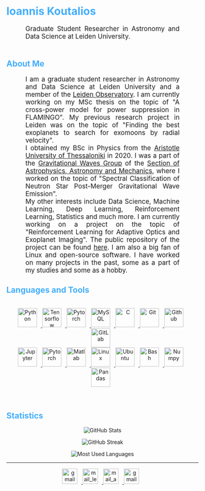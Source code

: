 <h1 style="color: #44AEFB;"> Ioannis Koutalios </h1>


<p align:"center" style="text-align: justify; margin: 0 50px; font-size: 17px;" >
   Graduate Student Researcher in Astronomy and Data Science at Leiden University.
<br>
<br>

<!-- Begin About Me -->
<h2 style="color: #44AEFB">About Me</h2>

<p align:"center" style="text-align: justify; margin: 0 50px; font-size: 17px;" >
    I am a graduate student researcher in Astronomy and Data Science at Leiden University and a member of the <a href="https://local.strw.leidenuniv.nl/" target="_blank" rel="noreferrer">Leiden Observatory</a>. I am currently working on my MSc thesis on the topic of "A cross-power model for power suppression in FLAMINGO". My previous research project in Leiden was on the topic of "Finding the best exoplanets to search for exomoons by radial velocity".
    <br>
    I obtained my BSc in Physics from the <a href="https://www.auth.gr/en" target="_blank" rel="noreferrer">Aristotle University of Thessaloniki</a> in 2020. I was a part of the <a href="https://niksterg.github.io/gw-group/" target="_blank" rel="noreferrer">Gravitational Waves Group</a> of the <a href="https://www.astro.auth.gr/n/" target="_blank" rel="noreferrer">Section of Astrophysics, Astronomy and Mechanics</a>, where I worked on the topic of "Spectral Classification of Neutron Star Post-Merger Gravitational Wave Emission".
    <br>
    My other interests include Data Science, Machine Learning, Deep Learning, Reinforcement Learning, Statistics and much more. I am currently working on a project on the topic of "Reinforcement Learning for Adaptive Optics and Exoplanet Imaging". The public repository of the project can be found <a href="https://github.com/johnkou97/AdaptiveOptics " target="_blank" rel="noreferrer">here</a>. I am also a big fan of Linux and open-source software. I have worked on many projects in the past, some as a part of my studies and some as a hobby.
<!-- Languages and Tools -->

<h2 style="color: #44AEFB">Languages and Tools</h2>
<div align="center" style="display:block;">
</div>
<br>   
<!-- Icons Resources -->
<!-- https://devicon.dev/ -->
<!-- https://cdn.jsdelivr.net/npm/simple-icons@v3/icons/ -->
<div align="center">
  <a href="https://www.python.org/" target="_blank" rel="noreferrer">
      <img  alt="Python" height="50px" style="padding-right:10px;" src="https://cdn.jsdelivr.net/gh/devicons/devicon/icons/python/python-original.svg"/>
  </a>
  <a href="https://www.tensorflow.org/" target="_blank" rel="noreferrer">
      <img  alt="Tensorflow" height="50px" style="padding-right:10px;"src="https://cdn.jsdelivr.net/gh/devicons/devicon/icons/tensorflow/tensorflow-original.svg"/>
  </a>
  <a href="https://pytorch.org/" target="_blank" rel="noreferrer">
      <img  alt="Pytorch" height="50px" style="padding-right:10px;"src="https://cdn.jsdelivr.net/gh/devicons/devicon/icons/pytorch/pytorch-original.svg"/>
  </a>
  <a href="https://www.mysql.com/" target="_blank" rel="noreferrer">
      <img  alt="MySQL" height="50px" style="padding-right:10px;" src="https://cdn.jsdelivr.net/gh/devicons/devicon/icons/mysql/mysql-original.svg"/>
  </a>
  <a href="https://www.cprogramming.com/" target="_blank" rel="noreferrer">
      <img  alt="C" height="50px" style="padding-right:10px;" src="https://cdn.jsdelivr.net/gh/devicons/devicon/icons/c/c-original.svg"/>
  </a>
  <a href="https://git-scm.com/" target="_blank" rel="noreferrer">
      <img  alt="Git" height="50px" style="padding-right:10px;" src="https://cdn.jsdelivr.net/gh/devicons/devicon/icons/git/git-original.svg"/>
  </a>
  <a href="https://github.com/" target="_blank" rel="noreferrer">
      <img  alt="Github" height="50px" style="padding-right:10px;" src="https://cdn.jsdelivr.net/gh/devicons/devicon/icons/github/github-original.svg"/>
  </a>
  <a href="https://gitlab.com/" target="_blank" rel="noreferrer">
      <img  alt="GitLab" height="50px" style="padding-right:10px;" src="https://cdn.jsdelivr.net/gh/devicons/devicon/icons/gitlab/gitlab-original.svg"/>
  </a>
  <br>
  <a href="http://jupyter.org/" target="_blank" rel="noreferrer">
      <img  alt="Jupyter" height="50px" style="padding-right:10px;"src="https://cdn.jsdelivr.net/gh/devicons/devicon/icons/jupyter/jupyter-original-wordmark.svg"/>
  </a>
  <a href="https://www.latex-project.org/" target="_blank" rel="noreferrer">
      <img  alt="Pytorch" height="50px" style="padding-right:10px;"src="https://cdn.jsdelivr.net/gh/devicons/devicon/icons/latex/latex-original.svg"/>
  </a>
  <a href="https://www.mathworks.com/" target="_blank" rel="noreferrer">
      <img  alt="Matlab" height="50px" style="padding-right:10px;"src="https://cdn.jsdelivr.net/gh/devicons/devicon/icons/matlab/matlab-original.svg"/>
  </a>
  <a href="https://www.linux.org/" target="_blank" rel="noreferrer">
      <img  alt="Linux" height="50px" style="padding-right:10px;"src="https://cdn.jsdelivr.net/gh/devicons/devicon/icons/linux/linux-original.svg"/>
  </a>
  <a href="https://ubuntu.com/" target="_blank" rel="noreferrer">
      <img  alt="Ubuntu" height="50px" style="padding-right:10px;"src="https://cdn.jsdelivr.net/gh/devicons/devicon/icons/ubuntu/ubuntu-plain.svg"/>
  </a>
  <a href="https://www.gnu.org/software/bash" target="_blank" rel="noreferrer">
      <img  alt="Bash" height="50px" style="padding-right:10px;"src="https://cdn.jsdelivr.net/gh/devicons/devicon/icons/bash/bash-original.svg"/>
  </a>
  <a href="https://numpy.org/" target="_blank" rel="noreferrer">
      <img  alt="Numpy" height="50px" style="padding-right:10px;"src="https://cdn.jsdelivr.net/gh/devicons/devicon/icons/numpy/numpy-original.svg"/>
  </a>
  <a href="https://pandas.pydata.org/" target="_blank" rel="noreferrer">
      <img  alt="Pandas" height="50px" style="padding-right:10px;"src="https://cdn.jsdelivr.net/gh/devicons/devicon/icons/pandas/pandas-original.svg"/>
  </a>
</div>
<br>
<br>

<!-- Statistics -->

<h2 style="color: #44AEFB">Statistics</h2>

<!-- Begin Stats Cards -->
<!-- Resources:  -->
<!-- Github & Languages Stats: https://github.com/anuraghazra/github-readme-stats --> 
<!-- Streak Stats: https://github.com/denvercoder1/github-readme-streak-stats -->
<div class="stats" align="center">

![GitHub Stats](https://github-readme-stats.vercel.app/api?username=johnkou97&hide=stars&count_private=true&show_icons=true&theme=algolia&border_radius=20)

![GitHub Streak](https://streak-stats.demolab.com?user=johnkou97&count_private=true&theme=algolia&border_radius=20)


![Most Used Languages](https://github-readme-stats.vercel.app/api/top-langs/?username=johnkou97&layout=compact&show_icons=true&theme=algolia&border_radius=20)
</div>
<!--  End Stats Cards -->

---
<!-- Begin Footer -->
<!-- Icons Resources -->
<!-- https://devicon.dev/ -->
<div class="footer" align="center" style="margin:15px;">
    <a href="mailto:jkoutalios@gmail.com" target="_blank">
        <img style="margin:0 10px 10px 0;" src="https://www.svgrepo.com/show/217146/gmail.svg" alt="gmail" width="40px"/>
    </a>
    <a href="mailto:koutalios@mail.strw.leidenuniv.nl" target="_blank">
        <img style="margin:0 10px 10px 0;" src="https://www.svgrepo.com/show/533210/mail-open.svg" alt="mail_leiden" width="40px"/>
    </a>
    <a href="mailto:iokoutal@physics.auth.gr" target="_blank">
        <img style="margin:0 10px 10px 0;" src="https://www.svgrepo.com/show/502395/mail.svg" alt="mail_auth" width="40px"/>
    </a>
    <a href="https://www.linkedin.com/in/koutalios-ioannis/" target="_blank">
        <img style="margin:0 10px 10px 0;" src="https://cdn.jsdelivr.net/gh/devicons/devicon/icons/linkedin/linkedin-original.svg" alt="gmail" width="40px"/>
    </a>



    
</div>
<!-- End Footer -->
